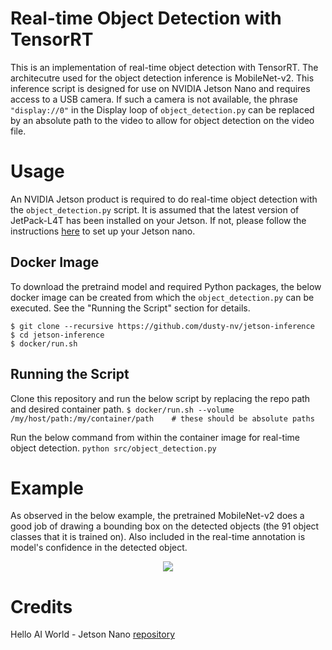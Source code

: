 # Real-time Object Detection with TensorRT
This is an implementation of real-time object detection with TensorRT. The architecutre used for the object detection inference is MobileNet-v2. This inference script is designed for use on NVIDIA Jetson Nano and requires access to a USB camera. If such a camera is not available, the phrase `"display://0"` in the Display loop of `object_detection.py` can be replaced by an absolute path to the video to allow for object detection on the video file.

# Usage
An NVIDIA Jetson product is required to do real-time object detection with the `object_detection.py` script. It is assumed that the latest version of JetPack-L4T has been installed on your Jetson. If not, please follow the instructions [here](https://developer.nvidia.com/embedded/learn/get-started-jetson-nano-2gb-devkit#write) to set up your Jetson nano.  

## Docker Image
To download the pretraind model and required Python packages, the below docker image can be created from which the `object_detection.py` can be executed. See the "Running the Script" section for details.

```
$ git clone --recursive https://github.com/dusty-nv/jetson-inference
$ cd jetson-inference
$ docker/run.sh
```

## Running the Script
Clone this repository and run the below script by replacing the repo path and desired container path. 
```$ docker/run.sh --volume /my/host/path:/my/container/path    # these should be absolute paths```

Run the below command from within the container image for real-time object detection.
```python src/object_detection.py```


# Example
As observed in the below example, the pretrained MobileNet-v2 does a good job of drawing a bounding box on the detected objects (the 91 object classes that it is trained on). Also included in the real-time annotation is model's confidence in the detected object.
<p align="center">
  <img src="https://github.com/artanzand/object_detection_tensorRT/blob/main/examples/mouse_keyboard_person.png" />
</p>

# Credits
Hello AI World - Jetson Nano [repository](https://github.com/artanzand/jetson-inference)
